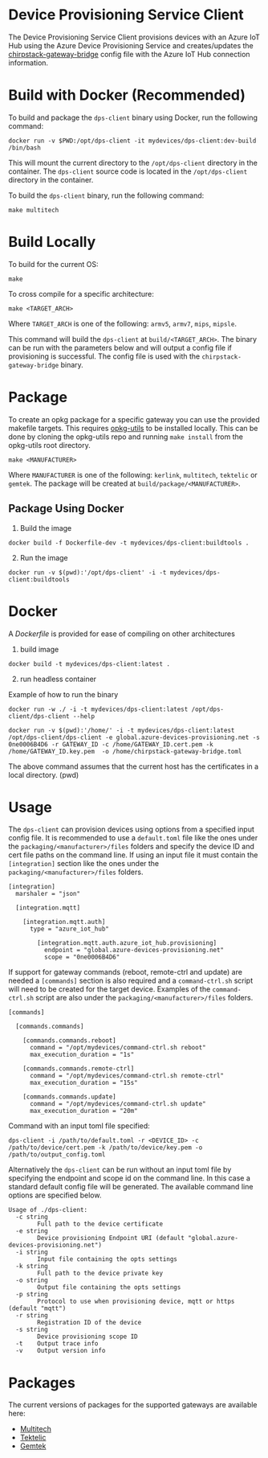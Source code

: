 # Device Provisioning Service Client

The Device Provisioning Service Client provisions devices with an Azure IoT Hub using the Azure Device Provisioning Service and creates/updates the [chirpstack-gateway-bridge](https://github.com/brocaar/chirpstack-gateway-bridge) config file with the Azure IoT Hub connection information.

# Build with Docker (Recommended)

To build and package the `dps-client` binary using Docker, run the following command:
```shell
docker run -v $PWD:/opt/dps-client -it mydevices/dps-client:dev-build /bin/bash
```

This will mount the current directory to the `/opt/dps-client` directory in the container. The `dps-client` source code is located in the `/opt/dps-client` directory in the container.

To build the `dps-client` binary, run the following command:

```shell
make multitech
```


# Build Locally

To build for the current OS:

```
make
```

To cross compile for a specific architecture:

```
make <TARGET_ARCH>
```
Where `TARGET_ARCH` is one of the following: `armv5`, `armv7`, `mips`, `mipsle`.

This command will build the `dps-client` at `build/<TARGET_ARCH>`. The binary can be run with the parameters below and will output a config file if provisioning is successful. The config file is used with the `chirpstack-gateway-bridge` binary.

# Package

To create an opkg package for a specific gateway you can use the provided makefile targets. This requires [opkg-utils](https://git.yoctoproject.org/opkg-utils/) to be installed locally. This can be done by cloning the opkg-utils repo and running `make install` from the opkg-utils root directory.

```
make <MANUFACTURER>
```
Where `MANUFACTURER` is one of the following: `kerlink`, `multitech`, `tektelic` or `gemtek`. The package will be created at `build/package/<MANUFACTURER>`.

## Package Using Docker

1. Build the image
```shell
docker build -f Dockerfile-dev -t mydevices/dps-client:buildtools .
```
2. Run the image
```shell
docker run -v $(pwd):'/opt/dps-client' -i -t mydevices/dps-client:buildtools
```

# Docker
A *Dockerfile* is provided for ease of compiling on other architectures

1. build image

```shell
docker build -t mydevices/dps-client:latest .
```
2. run headless container

Example of how to run the binary
```shell
docker run -w ./ -i -t mydevices/dps-client:latest /opt/dps-client/dps-client --help 
```

```
docker run -v $(pwd):'/home/' -i -t mydevices/dps-client:latest /opt/dps-client/dps-client -e global.azure-devices-provisioning.net -s 0ne0006B4D6 -r GATEWAY_ID -c /home/GATEWAY_ID.cert.pem -k /home/GATEWAY_ID.key.pem  -o /home/chirpstack-gateway-bridge.toml
```
The above command assumes that the current host has the certificates in a local directory. (pwd) 



# Usage

The `dps-client` can provision devices using options from a specified input config file. It is recommended to use a `default.toml` file like the ones under the `packaging/<manufacturer>/files` folders and specify the device ID and cert file paths on the command line. If using an input file it must contain the `[integration]` section like the ones under the `packaging/<manufacturer>/files` folders.

```
[integration]
  marshaler = "json"

  [integration.mqtt]

    [integration.mqtt.auth]
      type = "azure_iot_hub"

        [integration.mqtt.auth.azure_iot_hub.provisioning]
          endpoint = "global.azure-devices-provisioning.net"
          scope = "0ne0006B4D6"
```

If support for gateway commands (reboot, remote-ctrl and update) are needed a `[commands]` section is also required and a `command-ctrl.sh` script will need to be created for the target device. Examples of the `command-ctrl.sh` script are also under the `packaging/<manufacturer>/files` folders.

```
[commands]

  [commands.commands]

    [commands.commands.reboot]
      command = "/opt/mydevices/command-ctrl.sh reboot"
      max_execution_duration = "1s"

    [commands.commands.remote-ctrl]
      command = "/opt/mydevices/command-ctrl.sh remote-ctrl"
      max_execution_duration = "15s"

    [commands.commands.update]
      command = "/opt/mydevices/command-ctrl.sh update"
      max_execution_duration = "20m"
```

Command with an input toml file specified: 

```
dps-client -i /path/to/default.toml -r <DEVICE_ID> -c /path/to/device/cert.pem -k /path/to/device/key.pem -o /path/to/output_config.toml
```

Alternatively the `dps-client` can be run without an input toml file by specifying the endpoint and scope id on the command line. In this case a standard default config file will be generated. The available command line options are specified below.

```
Usage of ./dps-client:
  -c string
        Full path to the device certificate
  -e string
        Device provisioning Endpoint URI (default "global.azure-devices-provisioning.net")
  -i string
        Input file containing the opts settings
  -k string
        Full path to the device private key
  -o string
        Output file containing the opts settings
  -p string
        Protocol to use when provisioning device, mqtt or https (default "mqtt")
  -r string
        Registration ID of the device
  -s string
        Device provisioning scope ID
  -t    Output trace info
  -v    Output version info
```

# Packages

The current versions of packages for the supported gateways are available here:

- [Multitech](https://hwdartifacts.blob.core.windows.net/hwdassets/dps-client_1.3.8-r0_arm926ejste.ipk)
- [Tektelic](https://hwdartifacts.blob.core.windows.net/hwdassets/dps-client_1.3.8-r0_kona.ipk)
- [Gemtek](https://hwdartifacts.blob.core.windows.net/hwdassets/gateway-bridge-dps_1.3.9-r0_ramips_24kec.ipk)
